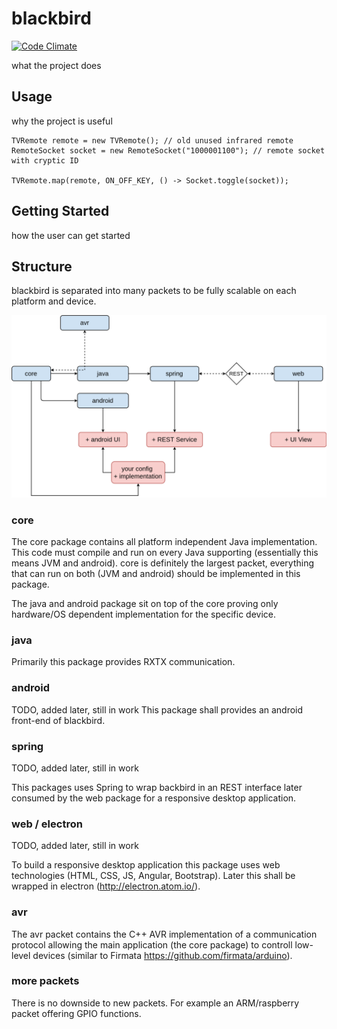 # blackbird

[![Code Climate](https://codeclimate.com/github/CodeInitiative/blackbird/badges/gpa.svg)](https://codeclimate.com/github/CodeInitiative/blackbird)

what the project does


## Usage

why the project is useful


    TVRemote remote = new TVRemote(); // old unused infrared remote
    RemoteSocket socket = new RemoteSocket("1000001100"); // remote socket with cryptic ID

    TVRemote.map(remote, ON_OFF_KEY, () -> Socket.toggle(socket));


## Getting Started

how the user can get started

## Structure

blackbird is separated into many packets to be fully scalable on each platform and device.

![packet overview](./doc/packet-overview.png)

### core
The core package contains all platform independent Java implementation.
This code must compile and run on every Java supporting (essentially this means JVM and android).
core is definitely the largest packet, everything that can run on both (JVM and android) should be implemented in this package.

The java and android package sit on top of the core proving only hardware/OS dependent implementation for the specific device.


### java
Primarily this package provides RXTX communication.


### android
TODO, added later, still in work
This package shall provides an android front-end of blackbird.


### spring
TODO, added later, still in work

This packages uses Spring to wrap backbird in an REST interface later consumed by the web package for a responsive desktop application.

### web / electron
TODO, added later, still in work

To build a responsive desktop application this package uses web technologies (HTML, CSS, JS, Angular, Bootstrap).
Later this shall be wrapped in electron (http://electron.atom.io/).


### avr
The avr packet contains the C++ AVR implementation of a communication protocol
allowing the main application (the core package) to controll low-level devices (similar to Firmata https://github.com/firmata/arduino).


### more packets
There is no downside to new packets.
For example an ARM/raspberry packet offering GPIO functions.
